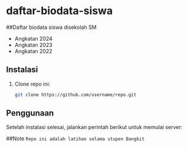 # daftar-biodata-siswa
##Daftar biodata siswa disekolah SM
- Angkatan 2024
- Angkatan 2023
- Angkatan 2022

## Instalasi
1. Clone repo ini:
   ```bash
   git clone https://github.com/username/repo.git

## Penggunaan
Setelah instalasi selesai, jalankan perintah berikut untuk memulai server:

##Note
`Repo ini adalah latihan selama stupen Bangkit`

